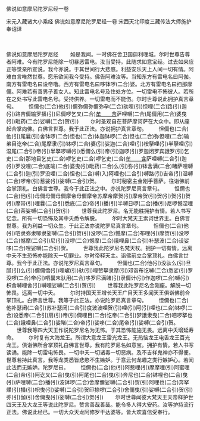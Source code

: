 佛说如意摩尼陀罗尼经一卷


宋元入藏诸大小乘经
佛说如意摩尼陀罗尼经一卷
宋西天北印度三藏传法大师施护奉诏译


　　

佛说如意摩尼陀罗尼经
　　如是我闻。一时佛在舍卫国迦利哩城。尔时世尊告尊者阿难。今有陀罗尼能除一切暴恶雷电。汝当受持。此随求如意宝经。过去如来应正等觉亲所宣说。我今亦说。于其世间行大悲愍。利益安乐天上人间一切有情。阿难白言唯然世尊。愿乐欲闻我今受持。佛告阿难汝等。当知东方有雷电名曰阿伽。南方有雷电名曰设帝噜。西方有雷电名曰哆钵啰(二合)婆。北方有雷电名曰扫那摩儞。阿难若有善男子善女人。知此雷电名号及住处方位。一切雷电不怖彼人。若所在之处书写此雷电名号。受持供养。一切雷电而不能伤。尔时世尊说此拥护真言章句。
　　怛儞也(二合)他(引)儞弥儞弥儞弥孕(二合)驮哩(引)怛哩(二合)路(引)迦(引)路吉儞输罗播(引)尼儞啰乞叉(二合)[牟　　含](切身)萨哩嚩(二合)尾儞用(二合)婆曳(引)毗药(二合)娑嚩(二合)贺(引)
　　尔时圣观自在菩萨摩诃萨在大众中。即从座起合掌向佛。白佛言世尊。我于此正法。亦说拥护真言章句。
　　怛儞也(二合)他(引)尾曩(引)舍钵啰(二合)怛也(二合)体迦钵啰(二合)怛也(二合)弥怛哩(二合)输弟目讫帝(二合)尾摩隶(引)钵啰(二合)婆(引)娑迦(二合)哩(引)桉拏哩(引)半拏哩(引)湿尾(二合引)帝(引)半拏啰嚩(引)悉儞么(引)帝(引)迦啰(引)罗迦闭罗宾誐罗(引)乞史(二合)那地目乞史(二合)啰乞史(二合)啰乞史(二合)[牟　　含](切身引)萨哩嚩(二合引)迦(引)罗没哩(二合)底喻(二合)婆曳(引)毗药(二合)么(引)弥(引)钵舍满(二合)睹萨哩嚩(二合引)迦(引)罗没哩(二合)怛也(二合)嚩(入)阿哩也(二合引)嚩路(引)吉帝(引)湿嚩(二合)啰帝(引)惹娑(引)娑嚩(二合引)贺。
　　尔时秘密主金刚手菩萨。往诣佛前合掌顶礼。白佛言世尊。我今于此正法之中。亦说陀罗尼真言章句。
　　怛儞也(二合)他(引)母儞母儞母儞摩帝母儞摩帝苏摩帝摩贺(引)摩帝贺(引)贺(引)贺(引)贺(引)摩带(引)哩曩(二合引)悉底(二合)帝(引)播(引)半嚩日啰(二合)播(引)尼啰憾涅哩(二合)茶娑嚩(二合引)贺(引)
　　世尊我此陀罗尼。名无能胜拥护有情。若人书写忆念。所有一切恐怖及其中夭悉令解脱。
　　尔时大梵天王索诃世界主。白佛言世尊。我为利益一切众生。于此正法亦说陀罗尼真言章句。
　　怛儞也(二合)他(引)呬隶弥隶唧隶娑嚩(二合引)贺(引)没啰(二合)憾摩(二合)布哩(引)摩贺(引)没啰(二合)憾摩(二合引)尼(引)没啰(二合)憾摩(二合)誐哩鼻(二合引)补瑟波(二合)设娑哆(二合)哩娑嚩(二合引)贺。
　　世尊我此陀罗尼名梵天杖。拥护一切有情。远离中夭不生恐怖亦能除灭一切罪业。尔时帝释天主。诣佛前立合掌顶礼。白佛言世尊。我今于此正法。亦说陀罗尼真言章句。
　　怛儞也(二合)他(引)没驮么(引)旦腻(引)么(引)儞儞憍(引)哩巘(引)驮(引)哩赞拏隶摩(引)邓诣布讫嚩(二合)悉娑(引)罗没啰(二合)帝(引)呬曩末驮用(二合)哆罗尼满睹(引)隶儞计(引)作迦啰(二合)嚩(引)枳舍嚩哩舍(引)嚩哩娑嚩(二合引)贺(引)
　　世尊我此陀罗尼名金刚座。解脱一切怖畏。远离一切中夭。
　　尔时持国天王增长天王广目天王多闻天王俱诣佛前合掌顶礼。白佛言世尊。我等于此正法。亦说陀罗尼真言章句。
　　怛儞也(二合)他补瑟闭(二合引)苏补瑟闭(二合引)度波波哩贺(引)哩(引)阿(引)哩也(二合)钵啰(二合)设悉帝(二合引)扇(引)帝(引)儞哩目(二合)讫帝(二合引)梦誐隶曳(二合)呬啰拏也(二合)誐哩鼻(二合引)娑睹(二合)帝(引)娑哆(二合)尾帝(引)娑嚩(二合引)贺。
　　世尊我等四大天王作说陀罗尼名为无怖。于其恐怖能施无畏。远离中夭增延寿命。
　　尔时复有大海龙王。所谓大意龙王雷光龙王。无热恼龙王电舌龙王百光龙王。俱诣佛所合掌顶礼白佛言世尊。我有陀罗尼名如意宝。拥护有情。若人书写读诵。能除一切雷电怖畏。一切中夭一切诸毒一切恶病。及不吉祥鬼神亦不得便。世尊若持此真言。我等龙类悉皆悲愍不生嫉妒。于意云何龙趣之类行嫉妒心。若闻此法而无嫉妒。陀罗尼曰。
　　怛儞也(二合)他(引)阿惹哩(引)摩摩哩(引)阿蜜哩(二合)帝(引)阿讫叉(二合)曳(引)阿尾也(二合)曳(引)奔尼也(二合)钵哩也(二合)曳(引)萨哩嚩(二合)播(引)波钵啰(二合)舍摩儞娑嚩(二合引)贺(引)阿哩也(二合)奔拏燥(引)播(引)枳曳(引)娑嚩(二合引)贺印捺啰(二合引)舍儞曳(引)娑嚩(二合引)贺(引)弥(引)伽(引)舍儞曳(引)娑嚩(二合引)贺(引)
　　尔时世尊闻彼大梵天王天帝释护世四天王及大龙王等说此陀罗尼。赞言善哉善哉。能令多人得大安药。汝等护持流行正法。佛说此经已。一切大众天龙阿修罗干达婆等。皆大欢喜信受奉行。

